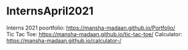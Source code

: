 # InternsApril2021
Interns 2021
poortfolio:
https://mansha-madaan.github.io/Portfolio/ \
Tic Tac Toe:
https://mansha-madaan.github.io/tic-tac-toe/
Calculator:
https://mansha-madaan.github.io/calculator-/
